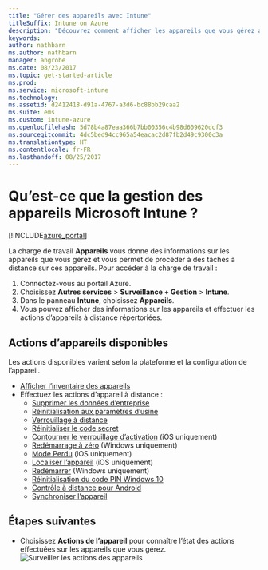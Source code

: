 ```yaml
---
title: "Gérer des appareils avec Intune"
titleSuffix: Intune on Azure
description: "Découvrez comment afficher les appareils que vous gérez avec Intune et effectuer diverses opérations dessus."
keywords: 
author: nathbarn
ms.author: nathbarn
manager: angrobe
ms.date: 08/23/2017
ms.topic: get-started-article
ms.prod: 
ms.service: microsoft-intune
ms.technology: 
ms.assetid: d2412418-d91a-4767-a3d6-bc88bb29caa2
ms.suite: ems
ms.custom: intune-azure
ms.openlocfilehash: 5d78b4a87eaa366b7bb00356c4b98d609620dcf3
ms.sourcegitcommit: 4dc5bed94cc965a54eacac2d87fb2d49c9300c3a
ms.translationtype: HT
ms.contentlocale: fr-FR
ms.lasthandoff: 08/25/2017
---
```

# <a name="what-is-microsoft-intune-device-management"></a>Qu’est-ce que la gestion des appareils Microsoft Intune ?


[!INCLUDE[azure_portal](./includes/azure_portal.md)]

La charge de travail **Appareils** vous donne des informations sur les appareils que vous gérez et vous permet de procéder à des tâches à distance sur ces appareils. Pour accéder à la charge de travail :

1. Connectez-vous au portail Azure.
2. Choisissez **Autres services** > **Surveillance + Gestion** > **Intune**.
3. Dans le panneau **Intune**, choisissez **Appareils**.
4. Vous pouvez afficher des informations sur les appareils et effectuer les actions d’appareils à distance répertoriées.

## <a name="available-device-actions"></a>Actions d’appareils disponibles
Les actions disponibles varient selon la plateforme et la configuration de l’appareil.

- [Afficher l’inventaire des appareils](device-inventory.md)
- Effectuez les actions d’appareil à distance :
    - [Supprimer les données d’entreprise](devices-wipe.md#remove-company-data)
    - [Réinitialisation aux paramètres d’usine](devices-wipe.md#factory-reset)
    - [Verrouillage à distance](device-remote-lock.md) 
    - [Réinitialiser le code secret](device-passcode-reset.md)
    - [Contourner le verrouillage d’activation](device-activation-lock-bypass.md) (iOS uniquement)
    - [Redémarrage à zéro](device-fresh-start.md) (Windows uniquement)
    - [Mode Perdu](device-lost-mode.md) (iOS uniquement)
    - [Localiser l’appareil](device-locate.md) (iOS uniquement)
    - [Redémarrer](device-restart.md) (Windows uniquement)
    - [Réinitialisation du code PIN Windows 10](device-windows-pin-reset.md)
    - [Contrôle à distance pour Android](device-profile-android-teamviewer.md)
    - [Synchroniser l’appareil](device-sync.md)


## <a name="next-steps"></a>Étapes suivantes

- Choisissez **Actions de l’appareil** pour connaître l’état des actions effectuées sur les appareils que vous gérez.
![Surveiller les actions des appareils](./media/monitor-device-actions.png)
